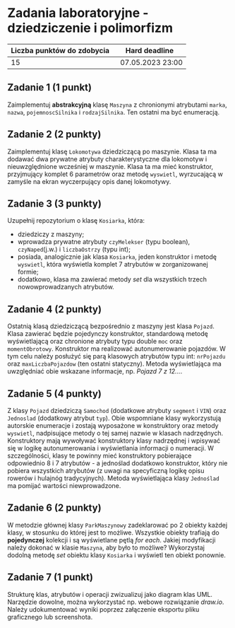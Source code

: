 # Zadania laboratoryjne - dziedziczenie i polimorfizm

| Liczba punktów do zdobycia  | Hard deadline   |
| ------------ | ------------ |
| 15  | 07.05.2023  23:00|



## Zadanie 1 (1 punkt)

Zaimplementuj **abstrakcyjną** klasę `Maszyna` z chronionymi atrybutami `marka`, `nazwa`, `pojemnoscSilnika` i `rodzajSilnika`. 
Ten ostatni ma być enumeracją.

## Zadanie 2 (2 punkty)

Zaimplementuj klasę `Lokomotywa` dziedziczącą po maszynie. 
Klasa ta ma dodawać dwa prywatne atrybuty charakterystyczne dla lokomotyw i nieuwzględnione wcześniej w maszynie. 
Klasa ta ma mieć konstruktor, przyjmujący komplet 6 parametrów oraz metodę `wyswietl`, 
wyrzucającą w zamyśle na ekran wyczerpujący opis danej lokomotywy.

## Zadanie 3 (3 punkty)

Uzupełnij repozytorium o klasę `Kosiarka`, która:
- dziedziczy z maszyny;
- wprowadza prywatne atrybuty `czyMelekser` (typu boolean), `czyNaped`(j.w.) i `liczbaOstrzy` (typu int);
- posiada, analogicznie jak klasa `Kosiarka`, jeden konstruktor i metodę `wyswietl`, która wyświetla komplet 7 atrybutów w zorganizowanej formie;
- dodatkowo, klasa ma zawierać metody *set* dla wszystkich trzech nowowprowadzanych atrybutów.

## Zadanie 4 (2 punkty)

Ostatnią klasą dziedziczącą bezpośrednio z maszyny jest klasa `Pojazd`. 
Klasa zawierać będzie pojedynczy konstruktor, standardową metodę wyświetlającą oraz chronione atrybuty typu double `moc` 
oraz `momentObrotowy`. 
Konstruktor ma realizować autonumerowanie pojazdów. W tym celu należy posłużyć się parą klasowych atrybutów typu int: 
`nrPojazdu` oraz `maxLiczbaPojazdow` (ten ostatni statyczny). 
Metoda wyświetlająca ma uwzględniać obie wskazane informacje, np. *Pojazd 7 z 12...*.

## Zadanie 5 (4 punkty)

Z klasy `Pojazd` dziedziczą `Samochod` (dodatkowe atrybuty `segment` i `VIN`) oraz `Jednoslad` (dodatkowy atrybut `typ`). 
Obie wspomniane klasy wykorzystują autorskie enumeracje i zostają wyposażone w konstruktory oraz metody `wyswietl`, 
nadpisujące metody o tej samej nazwie w klasach nadrzędnych. Konstruktory mają wywoływać konstruktory klasy nadrzędnej 
i wpisywać się w logikę autonumerowania i wyświetlania informacji o numeracji. 
W szczególności, klasy te powinny mieć konstruktory pobierające odpowiednio 8 i 7 atrybutów - a jednoślad dodatkowo konstruktor, 
który nie pobiera wszystkich atrybutów (z uwagi na specyficzną logikę opisu rowerów i hulajnóg tradycyjnych). 
Metoda wyświetlająca klasy `Jednoślad` ma pomijać wartości niewprowadzone.

## Zadanie 6 (2 punkty)

W metodzie głównej klasy `ParkMaszynowy` zadeklarować po 2 obiekty każdej klasy, w stosunku do której jest to możliwe. 
Wszystkie obiekty trafiają do **pojedynczej** kolekcji i są wyświetlane pętlą *for each*. 
Jakiej modyfikacji należy dokonać w klasie `Maszyna`, aby było to możliwe? 
Wykorzystaj dodolną metodę *set* obiektu klasy `Kosiarka` i wyświetl ten obiekt ponownie.

## Zadanie 7 (1 punkt)

Strukturę klas, atrybutów i operacji zwizualizuj jako diagram klas UML. 
Narzędzie dowolne, można wykorzystać np. webowe rozwiązanie *draw.io*. 
Należy udokumentować wyniki poprzez załączenie eksportu pliku graficznego lub screenshota.
